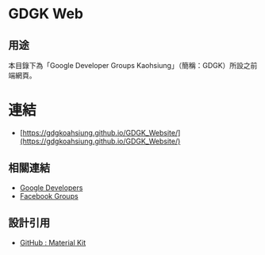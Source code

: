 GDGK Web
=================

## 用途

本目錄下為「Google Developer Groups Kaohsiung」（簡稱：GDGK）所設之前端網頁。


# 連結
* [https://gdgkoahsiung.github.io/GDGK_Website/](https://gdgkoahsiung.github.io/GDGK_Website/)

## 相關連結

* [Google Developers](https://developers.google.com/groups/chapter/104277263884572202041/)
* [Facebook Groups](https://www.facebook.com/groups/AKDGroup/)


## 設計引用

* [GitHub : Material Kit](https://github.com/creativetimofficial/material-kit)
